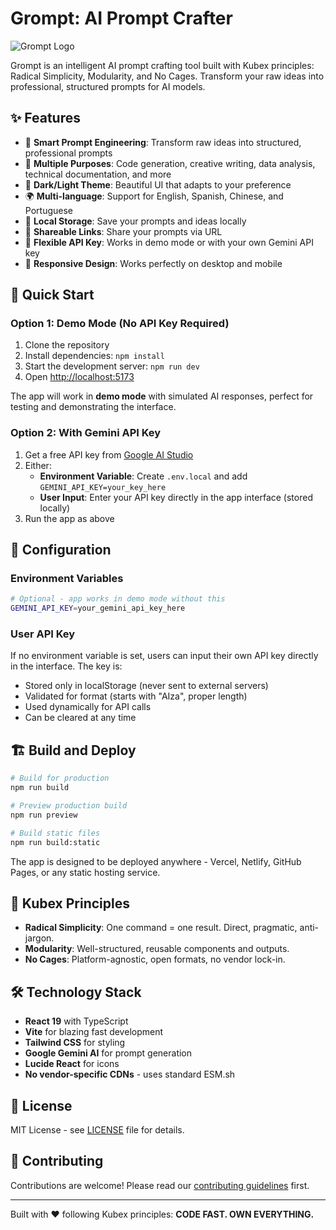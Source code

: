 # Grompt: AI Prompt Crafter

![Grompt Logo](https://github.com/kubex-ecosystem/gemx/grompt/raw/main/docs/assets/logo.png)

Grompt is an intelligent AI prompt crafting tool built with Kubex principles: Radical Simplicity, Modularity, and No Cages. Transform your raw ideas into professional, structured prompts for AI models.

## ✨ Features

- 🧠 **Smart Prompt Engineering**: Transform raw ideas into structured, professional prompts
- 🎯 **Multiple Purposes**: Code generation, creative writing, data analysis, technical documentation, and more
- 🌙 **Dark/Light Theme**: Beautiful UI that adapts to your preference
- 🌍 **Multi-language**: Support for English, Spanish, Chinese, and Portuguese
- 💾 **Local Storage**: Save your prompts and ideas locally
- 🔗 **Shareable Links**: Share your prompts via URL
- 🔑 **Flexible API Key**: Works in demo mode or with your own Gemini API key
- 📱 **Responsive Design**: Works perfectly on desktop and mobile

## 🚀 Quick Start

### Option 1: Demo Mode (No API Key Required)

1. Clone the repository
2. Install dependencies: `npm install`
3. Start the development server: `npm run dev`
4. Open <http://localhost:5173>

The app will work in **demo mode** with simulated AI responses, perfect for testing and demonstrating the interface.

### Option 2: With Gemini API Key

1. Get a free API key from [Google AI Studio](https://ai.google.dev/)
2. Either:
   - **Environment Variable**: Create `.env.local` and add `GEMINI_API_KEY=your_key_here`
   - **User Input**: Enter your API key directly in the app interface (stored locally)
3. Run the app as above

## 🔧 Configuration

### Environment Variables

```bash
# Optional - app works in demo mode without this
GEMINI_API_KEY=your_gemini_api_key_here
```

### User API Key

If no environment variable is set, users can input their own API key directly in the interface. The key is:

- Stored only in localStorage (never sent to external servers)
- Validated for format (starts with "AIza", proper length)
- Used dynamically for API calls
- Can be cleared at any time

## 🏗️ Build and Deploy

```bash
# Build for production
npm run build

# Preview production build
npm run preview

# Build static files
npm run build:static
```

The app is designed to be deployed anywhere - Vercel, Netlify, GitHub Pages, or any static hosting service.

## 🎯 Kubex Principles

- **Radical Simplicity**: One command = one result. Direct, pragmatic, anti-jargon.
- **Modularity**: Well-structured, reusable components and outputs.
- **No Cages**: Platform-agnostic, open formats, no vendor lock-in.

## 🛠️ Technology Stack

- **React 19** with TypeScript
- **Vite** for blazing fast development
- **Tailwind CSS** for styling
- **Google Gemini AI** for prompt generation
- **Lucide React** for icons
- **No vendor-specific CDNs** - uses standard ESM.sh

## 📄 License

MIT License - see [LICENSE](LICENSE) file for details.

## 🤝 Contributing

Contributions are welcome! Please read our [contributing guidelines](docs/CONTRIBUTING.md) first.

---

Built with ❤️ following Kubex principles: **CODE FAST. OWN EVERYTHING.**
